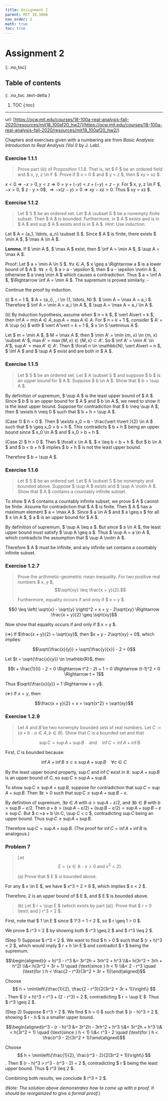 ```yaml
---
title: Assignment 2
parent: MIT 18.100A
nav_order: 2
math: true
toc: true
---
```


# Assignment 2
{: .no_toc}

## Table of contents
{: .no_toc .text-delta }

1. TOC
{:toc}

---

url: [https://ocw.mit.edu/courses/18-100a-real-analysis-fall-2020/resources/mit18_100af20_hw2/](https://ocw.mit.edu/courses/18-100a-real-analysis-fall-2020/resources/mit18_100af20_hw2/)

Chapters and exercises given with a numbering are from *Basic Analysis: Introduction to
Real Analysis (Vol I)* by J. Lebl.

### Exercise 1.1.1

> Prove part (iii) of Proposition 1.1.8. That is, let $ F $ be an ordered field and $ x, y, z \in F $. Prove if $ x < 0 $ and $ y < z $, then $ xy > xz $.

$x < 0 \Rightarrow -x > 0, \, y < z \Rightarrow 0 = y + (-y) < z + (-y) = z - y$. For $ x, y, z \in F $, $-x > 0$, $ z - y > 0$, $\Rightarrow -x (z - y) > 0 \Rightarrow xy - xz > 0$. Thus $ xy > xz $.

### Exercise 1.1.2

> Let $ S $ be an ordered set. Let $ A \subset S $ be a nonempty finite subset. Then $ A $ is bounded. Furthermore, in $ A $ exists and is in $ A $ and sup $ A $ exists and is in $ A $. Hint: Use induction.

Let $ A = \{a_1, \ldots, a_n\} \subset S $. Since $ A $ is finite, there exists $ \min A $, $ \max A \in A $.

**Lemma**. If $ \min A $, $ \max A $ exist, then $ \inf A = \min A $, $ \sup A = \max A $.

Proof: Let $ a = \min A \in S $. $\forall x \in A$, $ x \geq a \Rightarrow a $ is a lower bound of $ A $. $\forall \epsilon > 0$, $ a > a - \epsilon $, then $ a - \epsilon \notin A $, otherwise $ a \neq \min A $ which causes a contradiction. Thus $ a = \inf A $, $\Rightarrow \inf A = \min A $. The supremum is proved similarly. $\square$

Continue the proof by induction.

(i) $ n = 1 $, $ A = \{a_i\}, \, i \in \{1, \ldots, N\} $. $ \min A = \max A = a_i $. Therefore $ \inf A = \min A = a_i \in A $, $ \sup A = \max A = a_i \in A $.

(ii) By induction hypothesis, assume when $ n = k $, $ \vert A\vert  = k $, then $\inf A = \min A \in A, \, \sup A = \max A \in A.$ For $ n = k + 1 $, consider $ A' = A \cup \{x\} $ with $ \vert A'\vert  = k + 1 $, $ x \in S \setminus A $.

Let $ m = \min A $, $ M = \max A $, then $ \min A' = \min \{m, x\} \in \{m, x\} \subset A' $, $\max A' = \max \{M, x\} \in \{M, x\} \subset A'$. So $ \inf A' = \min A' \in A'$, $\sup A' = \max A' \in A'$. Then $ \forall n \in \mathbb{N}, \vert A\vert  = n $, $ \inf A $ and $ \sup A $ exist and are both in $ A $.

### Exercise 1.1.5

> Let $ S $ be an ordered set. Let $ A \subset S $ and suppose $ b $ is an upper bound for $ A $. Suppose $ b \in A $. Show that $ b = \sup A $.

By definition of supremum, $ \sup A $ is the least upper bound of $ A $. Since $ b $ is an upper bound for $ A $ and $ b \in A $, we need to show it is the least upper bound. Suppose for contradiction that $ b \neq \sup A $, then $ \exists h \neq 0 $ such that $ b + h = \sup A $.

(Case 1) $ h < 0 $. Then $ \exists x_0 = b - \frac{\vert h\vert }{2} \in A $ such that $ b \geq x_0 > b + h $. This contradicts $ b + h $ being an upper bound since $ x_0 \in A $ and $ x_0 > b + h $.

(Case 2) $ h > 0 $. Then $ \forall x \in A $, $ x \leq b < b + h $. But $ b \in A $ and $ b < b + h $ implies $ b + h $ is not the least upper bound.

Therefore $ b = \sup A $.

### Exercise 1.1.6

> Let $ S $ be an ordered set. Let $ A \subset S $ be nonempty and bounded above. Suppose $ \sup A $ exists and $ \sup A \notin A $. Show that $ A $ contains a countably infinite subset.

To show $ A $ contains a countably infinite subset, we prove $ A $ cannot be finite. Assume for contradiction that $ A $ is finite. Then $ A $ has a maximum element $ a = \max A $. Since $ a \in A $ and $ a \geq x $ for all $ x \in A $, $ a $ is an upper bound for $ A $.

By definition of supremum, $ \sup A \leq a $. But since $ a \in A $, the least upper bound must satisfy $ \sup A \geq a $. Thus $ \sup A = a \in A $, which contradicts the assumption that $ \sup A \notin A $.

Therefore $ A $ must be infinite, and any infinite set contains a countably infinite subset.

### Exercise 1.2.7

> Prove the arithmetic-geometric mean inequality. For two positive real numbers $ x, y $,  
> $$\sqrt{xy} \leq \frac{x + y}{2}.$$
> 
> Furthermore, equality occurs if and only if $ x = y $.

$$0 \leq \left( \sqrt{x} - \sqrt{y} \right)^2 = x + y - 2\sqrt{xy} \Rightarrow \frac{x + y}{2} \geq \sqrt{xy}$$

Now show that equality occurs if and only if $ x = y $.

($\Rightarrow$) If $\frac{x + y}{2} = \sqrt{xy}$, then $x + y - 2\sqrt{xy} = 0$, which implies:

$$\sqrt{\frac{x}{y}} + \sqrt{\frac{y}{x}} - 2 = 0$$

Let $t = \sqrt{\frac{x}{y}} \in \mathbb{R}$, then:

$$t + \frac{1}{t} - 2 = 0 \Rightarrow t^2 - 2t + 1 = 0 \Rightarrow (t-1)^2 = 0 \Rightarrow t = 1$$

Thus $\sqrt{\frac{x}{y}} = 1 \Rightarrow x = y$.

($\Leftarrow$) If $x = y$, then:

$$\frac{x + y}{2} = x = \sqrt{x^2} = \sqrt{xy}$$

### Exercise 1.2.9

> Let $A$ and $B$ be two nonempty bounded sets of real numbers. Let $C := \{a + b : a \in A, b \in B\}$. Show that $C$ is a bounded set and that  
> 
> $$\sup C = \sup A + \sup B \quad \text{and} \quad \inf C = \inf A + \inf B.$$

First, $C$ is bounded because:

$$\inf A + \inf B \leq c \leq \sup A + \sup B \quad \forall c \in C$$

By the least upper bound property, $\sup C$ and $\inf C$ exist in $\mathbb{R}$. $\sup A + \sup B$ is an upper bound of $C$, so $\sup C \leq \sup A + \sup B$. 
 
To show $\sup C \geq \sup A + \sup B$, suppose for contradiction that $\sup C < \sup A + \sup B$. Then $\exists \varepsilon > 0$ such that $\sup C \leq \sup A + \sup B - \varepsilon$. 
 
By definition of supremum, $\exists a \in A$ with $a > \sup A - \varepsilon/2$, and $\exists b \in B$ with $b > \sup B - \varepsilon/2$. Then $a + b > (\sup A - \varepsilon/2) + (\sup B - \varepsilon/2) = \sup A + \sup B - \varepsilon \geq \sup C$. But $ c:=a + b \in C, \sup C < c $, contradicting $\sup C$ being an upper bound. Thus $\sup C \geq \sup A + \sup B$.

Therefore $\sup C = \sup A + \sup B$. (The proof for $\inf C = \inf A + \inf B$ is analogous.)

### Problem 7

> Let
> $$ E = \{x \in \mathbb{R} : x > 0 \text{ and } x^3 < 2\}. $$
>
> (a) Prove that $ E $ is bounded above.

For any $ x \in E $, we have $ x^3 < 2 < 8 $, which implies $ x < 2 $.

Therefore, 2 is an upper bound of $ E $, and $ E $ is bounded above.

> (b) Let $ r = \sup E $ (which exists by part (a)). Prove that $ r > 0 \text{ and } r^3 = 2 $.

First, note that $ 1 \in E $ since $ 1^3 = 1 < 2 $, so $ r \geq 1 > 0 $.

We prove $ r^3 = 2 $ by showing both $ r^3 \geq 2 $ and $ r^3 \leq 2 $.

(Step 1) Suppose $ r^3 < 2 $. We want to find $ h > 0 $ such that $ (r + h)^3 < 2 $, which would imply $ r + h \in E $ and contradict $ r $ being the supremum.

$$\begin{aligned}(r + h)^3 - r^3 &= 3r^2h + 3rh^2 + h^3 \\&= h(3r^2 + 3rh + h^2) \\&< h(3r^2 + 3r + 1) \quad (\text{since } h < 1) \\&< 2 - r^3 \quad (\text{for } h < \frac{2 - r^3}{3r^2 + 3r + 1})\end{aligned}$$

Choose $$ h = \min\left\{\frac{1}{2}, \frac{2 - r^3}{2(3r^2 + 3r + 1)}\right\} $$. Then $ (r + h)^3 < r^3 + (2 - r^3) = 2 $, contradicting $ r = \sup E $. Thus $ r^3 \geq 2 $.

(Step 2) Suppose $ r^3 > 2 $. We find $ h > 0 $ such that $ (r - h)^3 > 2 $, showing $ r - h $ is a smaller upper bound.

$$\begin{aligned}r^3 - (r - h)^3 &= 3r^2h - 3rh^2 + h^3 \\&< 3r^2h + h^3 \\&< h(3r^2 + 1) \quad (\text{since } h < 1) \\&< r^3 - 2 \quad (\text{for } h < \frac{r^3 - 2}{3r^2 + 1})\end{aligned}$$

Choose $$ h = \min\left\{\frac{1}{2}, \frac{r^3 - 2}{2(3r^2 + 1)}\right\} $$. Then $ (r - h)^3 > r^3 - (r^3 - 2) = 2 $, contradicting $ r $ being the least upper bound. Thus $ r^3 \leq 2 $.

Combining both results, we conclude $ r^3 = 2 $.

(*Note: The solution above demonstrates how to come up with a proof. It should be reorganized to give a formal proof.*)